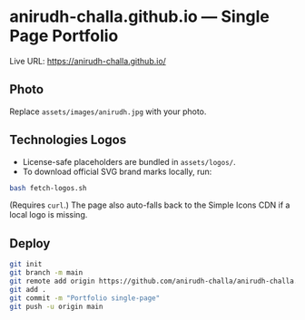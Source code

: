 # anirudh-challa.github.io — Single Page Portfolio

Live URL: https://anirudh-challa.github.io/

## Photo
Replace `assets/images/anirudh.jpg` with your photo.

## Technologies Logos
- License-safe placeholders are bundled in `assets/logos/`.
- To download official SVG brand marks locally, run:
```bash
bash fetch-logos.sh
```
(Requires `curl`.) The page also auto-falls back to the Simple Icons CDN if a local logo is missing.

## Deploy
```bash
git init
git branch -m main
git remote add origin https://github.com/anirudh-challa/anirudh-challa.github.io.git
git add .
git commit -m "Portfolio single-page"
git push -u origin main
```